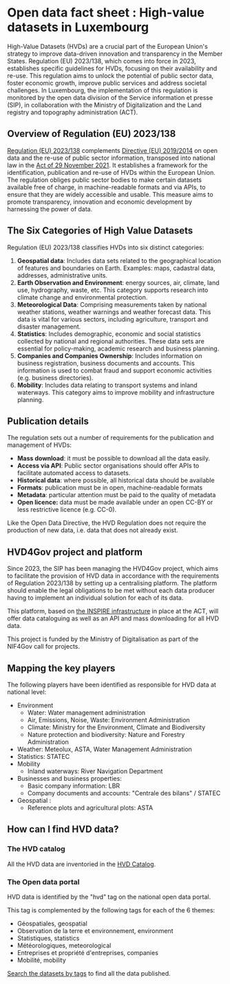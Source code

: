# Open data fact sheet : High-value datasets in Luxembourg

High-Value Datasets (HVDs) are a crucial part of the European Union's strategy to improve data-driven innovation and transparency in the Member States. Regulation (EU) 2023/138, which comes into force in 2023, establishes specific guidelines for HVDs, focusing on their availability and re-use. This regulation aims to unlock the potential of public sector data, foster economic growth, improve public services and address societal challenges. In Luxembourg, the implementation of this regulation is monitored by the open data division of the Service information et presse (SIP), in collaboration with the Ministry of Digitalization and the Land registry and topography administration (ACT).

## Overview of Regulation (EU) 2023/138

[Regulation (EU) 2023/138](https://eur-lex.europa.eu/legal-content/FR/TXT/HTML/?uri=CELEX:32023R0138&from=EN#d1e32-48-1) complements [Directive (EU) 2019/2014](https://eur-lex.europa.eu/eli/dir/2019/1024/oj) on open data and the re-use of public sector information, transposed into national law in the [Act of 29 November 2021](https://legilux.public.lu/eli/etat/leg/loi/2021/11/29/a836/jo). It establishes a framework for the identification, publication and re-use of HVDs within the European Union. The regulation obliges public sector bodies to make certain datasets available free of charge, in machine-readable formats and via APIs, to ensure that they are widely accessible and usable. This measure aims to promote transparency, innovation and economic development by harnessing the power of data.

## The Six Categories of High Value Datasets

Regulation (EU) 2023/138 classifies HVDs into six distinct categories:

1. **Geospatial data**: Includes data sets related to the geographical location of features and boundaries on Earth. Examples: maps, cadastral data, addresses, administrative units.
2. **Earth Observation and Environment**: energy sources, air, climate, land use, hydrography, waste, etc. This category supports research into climate change and environmental protection.
3. **Meteorological Data**: Comprising measurements taken by national weather stations, weather warnings and weather forecast data. This data is vital for various sectors, including agriculture, transport and disaster management.
4. **Statistics**: Includes demographic, economic and social statistics collected by national and regional authorities. These data sets are essential for policy-making, academic research and business planning.
5. **Companies and Companies Ownership**: Includes information on business registration, business documents and accounts. This information is used to combat fraud and support economic activities (e.g. business directories).
6. **Mobility**: Includes data relating to transport systems and inland waterways. This category aims to improve mobility and infrastructure planning.

## Publication details

The regulation sets out a number of requirements for the publication and management of HVDs:

- **Mass download**: it must be possible to download all the data easily.
- **Access via API**: Public sector organisations should offer APIs to facilitate automated access to datasets.
- **Historical data**: where possible, all historical data should be available
- **Formats**: publication must be in open, machine-readable formats
- **Metadata**: particular attention must be paid to the quality of metadata
- **Open licence:** data must be made available under an open CC-BY or less restrictive licence (e.g. CC-0).

Like the Open Data Directive, the HVD Regulation does not require the production of new data, i.e. data that does not already exist.

## HVD4Gov project and platform

Since 2023, the SIP has been managing the HVD4Gov project, which aims to facilitate the provision of HVD data in accordance with the requirements of Regulation 2023/138 by setting up a centralising platform. The platform should enable the legal obligations to be met without each data producer having to implement an individual solution for each of its data.

This platform, based on [the INSPIRE infrastructure](https://catalog.inspire.geoportail.lu/geonetwork/srv/eng/catalog.search#/home) in place at the ACT, will offer data cataloguing as well as an API and mass downloading for all HVD data.

This project is funded by the Ministry of Digitalisation as part of the NIF4Gov call for projects.

## Mapping the key players

The following players have been identified as responsible for HVD data at national level:

- Environment
  - Water: Water management administration
  - Air, Emissions, Noise, Waste: Environment Administration
  - Climate: Ministry for the Environment, Climate and Biodiversity
  - Nature protection and biodiversity: Nature and Forestry Administration
- Weather: Meteolux, ASTA, Water Management Administration
- Statistics: STATEC
- Mobility
  - Inland waterways: River Navigation Department
- Businesses and business properties:
  - Basic company information: LBR
  - Company documents and accounts: "Centrale des bilans" / STATEC
- Geospatial :
  - Reference plots and agricultural plots: ASTA

## How can I find HVD data?

### The HVD catalog

All the HVD data are inventoried in the [HVD Catalog](https://catalog.inspire.geoportail.lu/geonetwork/hvd/eng/catalog.search#/home).

### The Open data portal

HVD data is identified by the "hvd" tag on the national open data portal.

This tag is complemented by the following tags for each of the 6 themes:

- Géospatiales, geospatial
- Observation de la terre et environnement, environment
- Statistiques, statistics
- Météorologiques, meteorological
- Entreprises et propriété d'entreprises, companies
- Mobilité, mobility

[Search the datasets by tags](https://data.public.lu/en/datasets/) to find all the data published.

